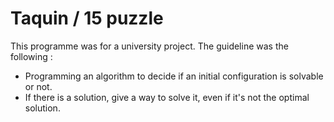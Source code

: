 # Taquin / 15 puzzle
This programme was for a university project. The guideline was the following :
* Programming an algorithm to decide if an initial configuration is solvable or not.
* If there is a solution, give a way to solve it, even if it's not the optimal solution.
